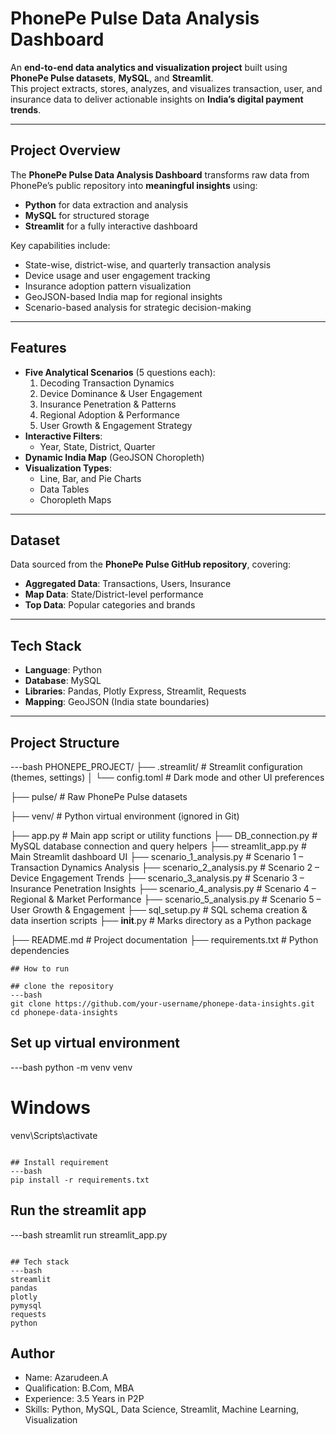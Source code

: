 #  PhonePe Pulse Data Analysis Dashboard

An **end-to-end data analytics and visualization project** built using **PhonePe Pulse datasets**, **MySQL**, and **Streamlit**.  
This project extracts, stores, analyzes, and visualizes transaction, user, and insurance data to deliver actionable insights on **India’s digital payment trends**.

---

##  Project Overview
The **PhonePe Pulse Data Analysis Dashboard** transforms raw data from PhonePe’s public repository into **meaningful insights** using:
- **Python** for data extraction and analysis
- **MySQL** for structured storage
- **Streamlit** for a fully interactive dashboard

Key capabilities include:
- State-wise, district-wise, and quarterly transaction analysis
- Device usage and user engagement tracking
- Insurance adoption pattern visualization
- GeoJSON-based India map for regional insights
- Scenario-based analysis for strategic decision-making

---

##  Features
- **Five Analytical Scenarios** (5 questions each):
  1. Decoding Transaction Dynamics
  2. Device Dominance & User Engagement
  3. Insurance Penetration & Patterns
  4. Regional Adoption & Performance
  5. User Growth & Engagement Strategy
- **Interactive Filters**:
  - Year, State, District, Quarter
- **Dynamic India Map** (GeoJSON Choropleth)
- **Visualization Types**:
  - Line, Bar, and Pie Charts
  - Data Tables
  - Choropleth Maps

---

##  Dataset
Data sourced from the **PhonePe Pulse GitHub repository**, covering:
- **Aggregated Data**: Transactions, Users, Insurance
- **Map Data**: State/District-level performance
- **Top Data**: Popular categories and brands

---

## Tech Stack
- **Language**: Python
- **Database**: MySQL
- **Libraries**: Pandas, Plotly Express, Streamlit, Requests
- **Mapping**: GeoJSON (India state boundaries)

---
## Project Structure
---bash
PHONEPE_PROJECT/
├── .streamlit/                        # Streamlit configuration (themes, settings)
│   └── config.toml                     # Dark mode and other UI preferences

├── pulse/                              # Raw PhonePe Pulse datasets

├── venv/                               # Python virtual environment (ignored in Git)

├── app.py                              # Main app script or utility functions
├── DB_connection.py                    # MySQL database connection and query helpers
├── streamlit_app.py                    # Main Streamlit dashboard UI
├── scenario_1_analysis.py              # Scenario 1 – Transaction Dynamics Analysis
├── scenario_2_analysis.py              # Scenario 2 – Device Engagement Trends
├── scenario_3_analysis.py              # Scenario 3 – Insurance Penetration Insights
├── scenario_4_analysis.py              # Scenario 4 – Regional & Market Performance
├── scenario_5_analysis.py              # Scenario 5 – User Growth & Engagement
├── sql_setup.py                        # SQL schema creation & data insertion scripts
├── __init__.py                         # Marks directory as a Python package

├── README.md                           # Project documentation
├── requirements.txt                    # Python dependencies
```
## How to run 

## clone the repository
---bash
git clone https://github.com/your-username/phonepe-data-insights.git
cd phonepe-data-insights
```
## Set up virtual environment
---bash
python -m venv venv
# Windows
venv\Scripts\activate
```

## Install requirement
---bash
pip install -r requirements.txt
```

## Run the streamlit app
---bash
streamlit run streamlit_app.py
```

## Tech stack
---bash
streamlit
pandas
plotly
pymysql
requests
python
```

## Author

* Name: Azarudeen.A
* Qualification: B.Com, MBA
* Experience: 3.5 Years in P2P
* Skills: Python, MySQL, Data Science, Streamlit, Machine Learning, Visualization




